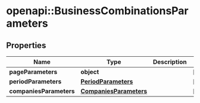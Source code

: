 # openapi::BusinessCombinationsParameters


## Properties
Name | Type | Description | Notes
------------ | ------------- | ------------- | -------------
**pageParameters** | **object** |  | [optional] 
**periodParameters** | [**PeriodParameters**](PeriodParameters.md) |  | [optional] 
**companiesParameters** | [**CompaniesParameters**](CompaniesParameters.md) |  | [optional] 


